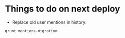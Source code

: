 # Things to do on next deploy

* Replace old user mentions in history:
```
grunt mentions-migration
```